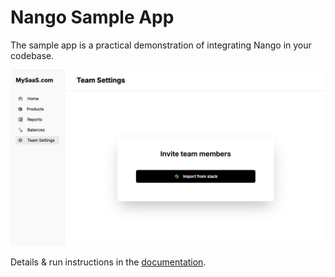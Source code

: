 # Nango Sample App

The sample app is a practical demonstration of integrating Nango in your codebase.

![Example App](example.png)

Details & run instructions in the [documentation](https://docs.nango.dev/getting-started/quickstart#sample-app).
